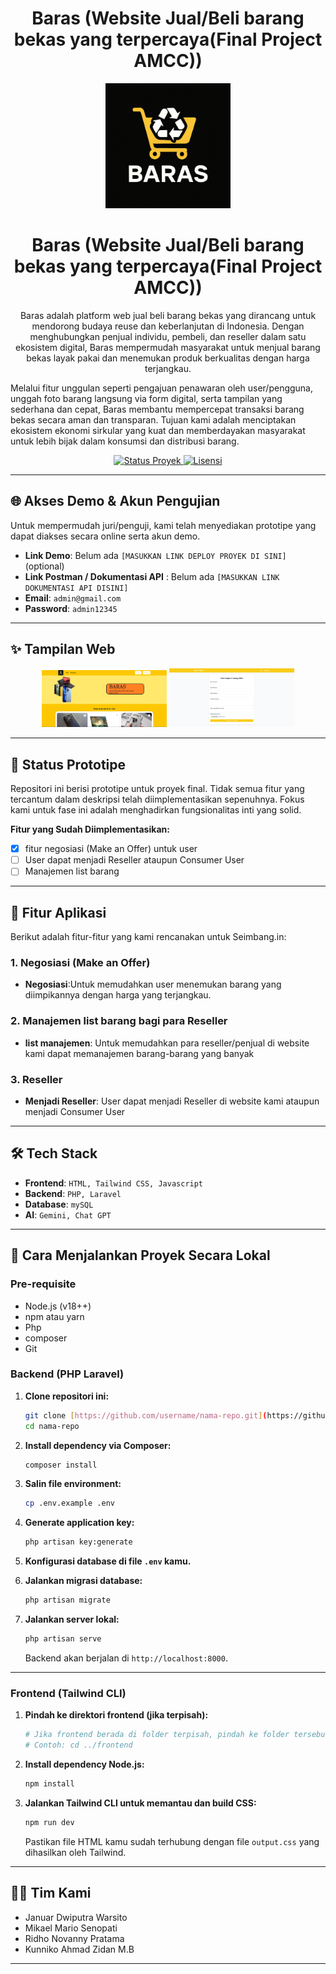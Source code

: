 <h1 align="center">
Baras (Website Jual/Beli barang bekas yang terpercaya(Final Project AMCC))
</h1>

<div align="center">
 <img src="/FrontEnd/Assets/ChatGPT Image Jun 28, 2025, 10_16_08 AM.png" width="200" alt="Logo Seimbang.in"/>
</div>

<h1 align="center">
Baras (Website Jual/Beli barang bekas yang terpercaya(Final Project AMCC))
</h1>

<p align="center">
Baras adalah platform web jual beli barang bekas yang dirancang untuk mendorong budaya reuse dan keberlanjutan di Indonesia. Dengan menghubungkan penjual individu, pembeli, dan reseller dalam satu ekosistem digital, Baras mempermudah masyarakat untuk menjual barang bekas layak pakai dan menemukan produk berkualitas dengan harga terjangkau.

Melalui fitur unggulan seperti pengajuan penawaran oleh user/pengguna, unggah foto barang langsung via form digital, serta tampilan yang sederhana dan cepat, Baras membantu mempercepat transaksi barang bekas secara aman dan transparan. Tujuan kami adalah menciptakan ekosistem ekonomi sirkular yang kuat dan memberdayakan masyarakat untuk lebih bijak dalam konsumsi dan distribusi barang.
</p>

<p align="center">
    <a href="#">
      <img src="https://img.shields.io/badge/status-prototipe-yellow" alt="Status Proyek">
    </a>
    <a href="#">
      <img src="https://img.shields.io/badge/license-MIT-blue" alt="Lisensi">
    </a>
</p>

---

## 🌐 Akses Demo & Akun Pengujian

Untuk mempermudah juri/penguji, kami telah menyediakan prototipe yang dapat diakses secara online serta akun demo.

- **Link Demo**: Belum ada `[MASUKKAN LINK DEPLOY PROYEK DI SINI]` (optional)
- **Link Postman / Dokumentasi API** : Belum ada `[MASUKKAN LINK DOKUMENTASI API DISINI]`
- **Email**: `admin@gmail.com`
- **Password**: `admin12345`

---

## ✨ Tampilan Web

<p align="center">
  <img src="/FrontEnd/Assets/BarasHomePage.png" width="200" alt="Halaman Home Reseller">
  <img src="/FrontEnd/Assets/BarasTokoPage.png" width="200" alt="Halaman Toko Reseller">
</p>

---

## 📝 Status Prototipe

Repositori ini berisi prototipe untuk proyek final. Tidak semua fitur yang tercantum dalam deskripsi telah diimplementasikan sepenuhnya. Fokus kami untuk fase ini adalah menghadirkan fungsionalitas inti yang solid.

**Fitur yang Sudah Diimplementasikan:**
- [x] fitur negosiasi (Make an Offer) untuk user
- [ ] User dapat menjadi Reseller ataupun Consumer User
- [ ] Manajemen list barang
---

## 🌟 Fitur Aplikasi

Berikut adalah fitur-fitur yang kami rencanakan untuk Seimbang.in:

### 1. Negosiasi (Make an Offer)
- **Negosiasi**:Untuk memudahkan user menemukan barang yang diimpikannya dengan harga yang terjangkau.

### 2. Manajemen list barang bagi para Reseller
- **list manajemen**: Untuk memudahkan para reseller/penjual di website kami dapat memanajemen barang-barang yang banyak

### 3. Reseller
- **Menjadi Reseller**: User dapat menjadi Reseller di website kami ataupun menjadi Consumer User

---

## 🛠️ Tech Stack
- **Frontend**: `HTML, Tailwind CSS, Javascript`
- **Backend**: `PHP, Laravel`
- **Database**: `mySQL`
- **AI**: `Gemini, Chat GPT`

---

## 🚀 Cara Menjalankan Proyek Secara Lokal

### Pre-requisite
- Node.js (v18++)
- npm atau yarn
- Php
- composer
- Git

### Backend (PHP Laravel)

1.  **Clone repositori ini:**
    ```bash
    git clone [https://github.com/username/nama-repo.git](https://github.com/username/nama-repo.git)
    cd nama-repo 
    ```

2.  **Install dependency via Composer:**
    ```bash
    composer install
    ```

3.  **Salin file environment:**
    ```bash
    cp .env.example .env
    ```

4.  **Generate application key:**
    ```bash
    php artisan key:generate
    ```

5.  **Konfigurasi database di file `.env` kamu.**

6.  **Jalankan migrasi database:**
    ```bash
    php artisan migrate
    ```

7.  **Jalankan server lokal:**
    ```bash
    php artisan serve
    ```
    Backend akan berjalan di `http://localhost:8000`.

---

### Frontend (Tailwind CLI)

1.  **Pindah ke direktori frontend (jika terpisah):**
    ```bash
    # Jika frontend berada di folder terpisah, pindah ke folder tersebut
    # Contoh: cd ../frontend 
    ```

2.  **Install dependency Node.js:**
    ```bash
    npm install
    ```

3.  **Jalankan Tailwind CLI untuk memantau dan build CSS:**
    ```bash
    npm run dev
    ```
    Pastikan file HTML kamu sudah terhubung dengan file `output.css` yang dihasilkan oleh Tailwind.

---

## 👨‍💻 Tim Kami
- Januar Dwiputra Warsito
- Mikael Mario Senopati
- Ridho Novanny Pratama
- Kunniko Ahmad Zidan M.B

---
